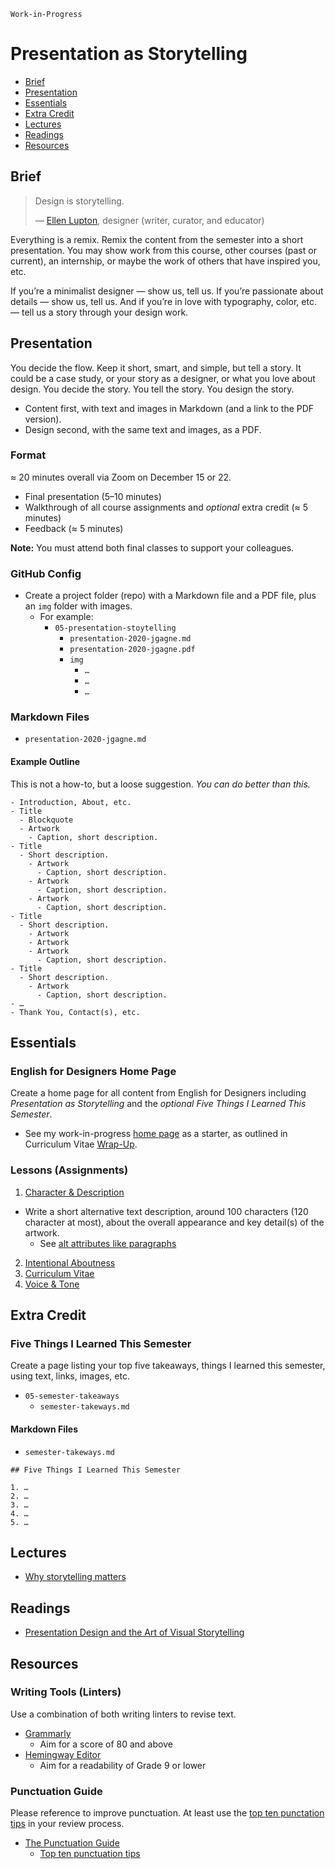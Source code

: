 `Work-in-Progress`

# Presentation as Storytelling

- [Brief](#brief)
- [Presentation](#presentation)
- [Essentials](#essentials)
- [Extra Credit](#extra-credit)
- [Lectures](#lectures)
- [Readings](#readings)
- [Resources](#resources)

## Brief

> Design is storytelling.
>
> — [Ellen Lupton](https://ellenlupton.com), designer (writer, curator, and educator)

Everything is a remix. Remix the content from the semester into a short presentation. You may show work from this course, other courses (past or current), an internship, or maybe the work of others that have inspired you, etc.

If you’re a minimalist designer — show us, tell us. If you’re passionate about details — show us, tell us. And if you’re in love with typography, color, etc. — tell us a story through your design work.

## Presentation

You decide the flow. Keep it short, smart, and simple, but tell a story. It could be a case study, or your story as a designer, or what you love about design. You decide the story. You tell the story. You design the story.

- Content first, with text and images in Markdown (and a link to the PDF version).
- Design second, with the same text and images, as a PDF.

### Format

≈ 20 minutes overall via Zoom on December 15 or 22.

- Final presentation (5–10 minutes)
- Walkthrough of all course assignments and *optional* extra credit (≈ 5 minutes)
- Feedback (≈ 5 minutes)

**Note:** You must attend both final classes to support your colleagues.

### GitHub Config
- Create a project folder (repo) with a Markdown file and a PDF file, plus an `img` folder with images.
  - For example:
    - `05-presentation-stoytelling`
      - `presentation-2020-jgagne.md`
      - `presentation-2020-jgagne.pdf`
      - `img`
        - `…`
        - `…`
        - `…`

### Markdown Files

- `presentation-2020-jgagne.md`

#### Example Outline

This is not a how-to, but a loose suggestion. *You can do better than this.*

```
- Introduction, About, etc.
- Title
  - Blockquote
  - Artwork
    - Caption, short description.
- Title
  - Short description.
    - Artwork
      - Caption, short description.
    - Artwork
      - Caption, short description.
    - Artwork
      - Caption, short description.
- Title
  - Short description.
    - Artwork
    - Artwork
    - Artwork
      - Caption, short description.
- Title
  - Short description.
    - Artwork
      - Caption, short description.
- …
- Thank You, Contact(s), etc.
```

## Essentials

### English for Designers Home Page

Create a home page for all content from English for Designers including <cite>Presentation as Storytelling</cite> and the *optional* <cite>Five Things I Learned This Semester</cite>.

- See my work-in-progress [home page](https://jgagne.github.io/english-for-designers/) as a starter, as outlined in Curriculum Vitae [Wrap-Up](03-curriculum-vitae.md#wrap-up).

### Lessons (Assignments)

1. [Character & Description](01-character-description.md)
  - Write a short alternative text description, around 100 characters (120 character at most), about the overall appearance and key detail(s) of the artwork.
    - See [alt attributes like paragraphs](https://daverupert.com/2020/09/alt-attributes-like-paragraphs/)
2. [Intentional Aboutness](02-intentional-aboutness.md)
3. [Curriculum Vitae](03-curriculum-vitae.md)
4. [Voice & Tone](04-voice-tone.md)

## Extra Credit

### Five Things I Learned This Semester

Create a page listing your top five takeaways, things I learned this semester, using text, links, images, etc.

- `05-semester-takeaways`
  - `semester-takeways.md`

#### Markdown Files

- `semester-takeways.md`

```
## Five Things I Learned This Semester

1. …
2. …
3. …
4. …
5. …
```

## Lectures

- [Why storytelling matters](https://www.youtube.com/watch?v=YbV3b-l1sZs)

## Readings

- [Presentation Design and the Art of Visual Storytelling](https://www.toptal.com/designers/brand/presentation-design-tips)

## Resources

### Writing Tools (Linters)

Use a combination of both writing linters to revise text.

- [Grammarly](http://www.grammarly.com)
  - Aim for a score of 80 and above
- [Hemingway Editor](http://www.hemingwayapp.com)
  - Aim for a readability of Grade 9 or lower

### Punctuation Guide

Please reference to improve punctuation. At least use the [top ten punctation tips](https://www.thepunctuationguide.com/top-ten.html) in your review process.

- [The Punctuation Guide](https://www.thepunctuationguide.com)
  - [Top ten punctuation tips](https://www.thepunctuationguide.com/top-ten.html)
